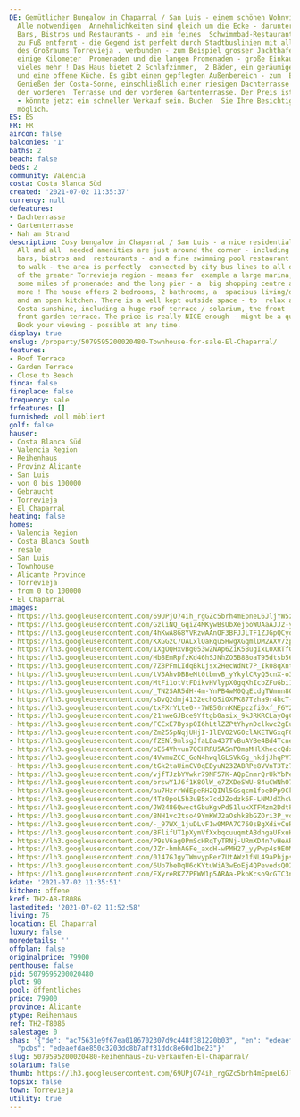 ```yaml
---
DE: Gemütlicher Bungalow in Chaparral / San Luis - einem schönen Wohnviertel von Torrevieja.
  Alle notwendigen  Annehmlichkeiten sind gleich um die Ecke - darunter mehrere Geschäfte,
  Bars, Bistros und Restaurants - und ein feines  Schwimmbad-Restaurant nur 200 m
  zu Fuß entfernt - die Gegend ist perfekt durch Stadtbuslinien mit allen anderen  Teilen
  des Großraums Torrevieja . verbunden - zum Beispiel grosser Jachthafen, einige Strände,
  einige Kilometer  Promenaden und die langen Promenaden - große Einkaufszentren und
  vieles mehr ! Das Haus bietet 2 Schlafzimmer,  2 Bäder, ein geräumiges Wohn-/Esszimmer
  und eine offene Küche. Es gibt einen gepflegten Außenbereich - zum  Entspannen und
  Genießen der Costa-Sonne, einschließlich einer riesigen Dachterrasse / Solarium,
  der vorderen  Terrasse und der vorderen Gartenterrasse. Der Preis ist wirklich Klasse
  - könnte jetzt ein schneller Verkauf sein. Buchen  Sie Ihre Besichtigung - jederzeit
  möglich.
ES: ES
FR: FR
aircon: false
balconies: '1'
baths: 2
beach: false
beds: 2
community: Valencia
costa: Costa Blanca Süd
created: '2021-07-02 11:35:37'
currency: null
defeatures:
- Dachterrasse
- Gartenterrasse
- Nah am Strand
description: Cosy bungalow in Chaparral / San Luis - a nice residential part of Torrevieja.
  All and all  needed amenities are just around the corner - including several shops,
  bars, bistros and  restaurants - and a fine swimming pool restaurant only 200 m
  to walk - the area is perfectly  connected by city bus lines to all other parts
  of the greater Torrevieja region - means for  example a large marina, some beaches,
  some miles of promenades and the long pier - a  big shopping centre and much much
  more ! The house offers 2 bedrooms, 2 bathrooms, a  spacious living/dining room
  and an open kitchen. There is a well kept outside space - to  relax and enjoy the
  Costa sunshine, including a huge roof terrace / solarium, the front  terrace and
  front garden terrace. The price is really NICE enough - might be a quick sale  now.
  Book your viewing - possible at any time.
display: true
enslug: /property/5079595200020480-Townhouse-for-sale-El-Chaparral/
features:
- Roof Terrace
- Garden Terrace
- Close to Beach
finca: false
fireplace: false
frequency: sale
frfeatures: []
furnished: voll möbliert
golf: false
hauser:
- Costa Blanca Süd
- Valencia Region
- Reihenhaus
- Provinz Alicante
- San Luis
- von 0 bis 100000
- Gebraucht
- Torrevieja
- El Chaparral
heating: false
homes:
- Valencia Region
- Costa Blanca South
- resale
- San Luis
- Townhouse
- Alicante Province
- Torrevieja
- from 0 to 100000
- El Chaparral
images:
- https://lh3.googleusercontent.com/69UPjO74ih_rgGZc5brh4mEpneL6JljYW5zHRvPaYZJyqozjp-j4GycRXGuwuolVVCBtqGAKg6NLyJr_j0cGVEk6anwCki4-EA=w640-rj-e30-l100
- https://lh3.googleusercontent.com/GzliNQ_GqiZ4MKywBsUbXejboWUAaAJJ2-ySHLc5UXl0AK30C98APkroyihBKLgHaRs-NbzjBPiXeu54QMb8zNkt90jdyYJG_lE=w640-rj-e30-l100
- https://lh3.googleusercontent.com/4hKwA8G8YVRzwAAnOF3BFJJLTF1ZJGpQCyqUAlqJY9FkZcAzESQRymjkNXlCEpzRwejWoJJUkj3N866KGWTa2jP6WoRLHJiddQ=w640-rj-e30-l100
- https://lh3.googleusercontent.com/KXGGzC7OALxlQaRqu5HwgXGqmlDM2AXV7zp9xackxfSYvLXt6U_vrE9Tx6nfuPiBIxs8paA3BhWyJ3N6vL7mjv1qAFaIsK0l4g=w640-rj-e30-l100
- https://lh3.googleusercontent.com/1XgOQHxvBg053wZNAp6ZiK5BugIxL0XRTfGQDfUy3TKwlzff_IKTMc_iiwn-LqZkejsQjI_TxkbsNEuCoCunhHMDrPltue4lMg=w640-rj-e30-l100
- https://lh3.googleusercontent.com/Hb8EmRpfzKd46hSJNhZO5B8BoaT95dtsb5654d9DUSpBhWLPmFs8dSF4sODSX4M3NP_EQfN_G6dTsayDp043QN2nE0MGdZ0ccA=w640-rj-e30-l100
- https://lh3.googleusercontent.com/7Z8PFmLIdqBkLjsx2HecWdNt7P_Ik08qXnt_8BhZ4vYllN6o8Y9-im2dcmqH13VaDy140fmQ9BiZQUpLfxHjbd7fOh1yFBgW=w640-rj-e30-l100
- https://lh3.googleusercontent.com/tV3AhvDBBeMt0tbmvB_yYkylCRyQ5cnX-o3KrVI-BlMewwEnt-Bu7OF-MIg963vnf2Cv6IKX-oFm7wvbaieJ3Xa4jwNWW_2-0Rw=w640-rj-e30-l100
- https://lh3.googleusercontent.com/MtFi1otVtFDikvHVlypX0gqXhIcbZFuGbi1eun3QtvPvWEarer1Rfxq8a7SRYNLCoR6MqZR1fxZ_phsib-RzvHnNCjyFAggh=w640-rj-e30-l100
- https://lh3.googleusercontent.com/_TN2SAR5dH-4m-YnPB4wM0QqEcdgTWmnn8QPJykPBwf9w4f2W6MQ43VkJJN2sH6al-g2Z-K3G6hM00WPyQoYaL9TzJNv3JUrrGY=w640-rj-e30-l100
- https://lh3.googleusercontent.com/sDvQ2dmj4132echOSiOXPK87Tzha9r4hcT-gpAS3-ApPlWKEOEg5D3sE0Eq_u4V7F4MplZxBMp_mz21GdQKoplsDeEa8j_J-=w640-rj-e30-l100
- https://lh3.googleusercontent.com/txFXrYLte0--7WB50rnKNEpzzfi0xf_F6Y2SpJm2OjEQLAFW_7IoY41MJ0TH0BZ_AR47v3e8UlQqm54Dx8IV4XCFy0_XfNSnXw=w640-rj-e30-l100
- https://lh3.googleusercontent.com/21hweGJBce9Yftgb0asix_9kJRKRCLayOgCuJL2aF5WqS4tsLLJEO3-OYguin5M0MqXbONIxQSMNcf26wSlz1xJGwR7sJ8Purg=w640-rj-e30-l100
- https://lh3.googleusercontent.com/FCExE7ByspOI6hLtlZZPtYhynDclkwc2gEu-awrW54Ge9YAnnX6m_Ht5ZSF7NUqSMI5j6xxMZAihuD9o5xs53KnHg91wZkOLPw=w640-rj-e30-l100
- https://lh3.googleusercontent.com/Zm255pNqjUHjI-IlEVO2VG0clAKETWGxqF0ovcj0_07xaf7LqbulE_AFJw3iIhdNUmZOQ-xnUWdtaL9PE8kLQiQJ-h7y-pUtXw=w640-rj-e30-l100
- https://lh3.googleusercontent.com/fZENl9mlsgJfaLDa437TvBuAYBe4Bd4TcnelguBHUpMd4JQNbA3na8Wuekp_h1D01ctLe_cAT_HMJ5ZcjJ_32Nnw21zLC4PuLg=w640-rj-e30-l100
- https://lh3.googleusercontent.com/bE64Vhvun7QCHRRU5ASnP0msMHlXheccQdx8KM091he-zN9ixFR_ur9iwOXA-1v7SiNLg28Dqf1nVQ6rwgKqTXAxxUq5oquj=w640-rj-e30-l100
- https://lh3.googleusercontent.com/4VwmuZCC_GoN4hwqlGLSVkGg_hkdjJhqPV7ERY4AEQp_waeZTatHvGd3h31K58PoHmd-UqfWXZlT4j8uY9To8pmpPKmNE7JNfg=w640-rj-e30-l100
- https://lh3.googleusercontent.com/tGk2taUimCV0qEDyuN23ZABRPe8VVnT3Tz7emwKxa2__fArVQ-Ov34-smS7dtNg_lFt6H6TnhKZHTEqT7J5vhcJv7BMByAPaUQ=w640-rj-e30-l100
- https://lh3.googleusercontent.com/vjfTJzbYVwkr79MF57K-AQpEnmrQrUkYbPeRk1wOQg_SHXpg6mWkNqk16CaR_5yICfg5Qn9LxfDiNkAkzicgryOrE2Y2GGBKKw=w640-rj-e30-l100
- https://lh3.googleusercontent.com/brswY1J6f1K8OlW_e7ZXDeSWU-84uCWNhO7ExGhQkKkMWQydRil28MVIcPIYLbPGf_CzvGMyhWFIJUvbrUOTO8_dbawYDsvi5A=w640-rj-e30-l100
- https://lh3.googleusercontent.com/au7HzrrWdEpeRH2QINl5Gsqcm1foeDPp9CkT9YWGHOlZawu7E0dUehsiJ3VbtnipzKFAbiwveZ9XaEUmde432vrm_2DTFCSRCw=w640-rj-e30-l100
- https://lh3.googleusercontent.com/4Tz0poL5h3uB5x7cdJZodzk6F-LNMJdXhcWmpeRMhz5aupNZ95Coh9LfEsDuBVtzTeYXMOhV6mO4myrFOF2frPnipsTg2hmEzg=w640-rj-e30-l100
- https://lh3.googleusercontent.com/JW2486QwectGbuKgvPd51luxXTFMzm2DdtPC_tN6cZLNbdJxo4yxYx3XvBwYTSGxMiUyb2JkLa99trvDciiExWCA8NDhXt_AC0M=w640-rj-e30-l100
- https://lh3.googleusercontent.com/BNH1vc2tso49YmKWJ2aOshkBbGZOri3P_vohYZ-r52SIb-31ECdKjtsDy7UlpORyrpkWk8VujpnScDMMtbEOpLu9v2bxScvJpPE=w640-rj-e30-l100
- https://lh3.googleusercontent.com/-_97WX_1juDLvF1w0MPA7C760sBgXdivCuRINmfG7_MrMvcXjAQkmlXDMei2Tz1VdvaIHWd_2fmajH0QYN1sIhzKYqsp1uRP=w640-rj-e30-l100
- https://lh3.googleusercontent.com/BFlifUT1pXymVfXxbqcuuqmtABdhgaUFxuHkm8LqY9SZG7kE9stNXLUTrA7HNEHUv-ehyBsGSaLJde4_OWUSEFT7KplX_nx7ag=w640-rj-e30-l100
- https://lh3.googleusercontent.com/P9sV6ag0PmScHRqTyTRNj-URmXD4n7vHeARHUifBl90t93uVWR0eNYNw8-idbydvsd44N5l7M_NndBhJzHxwfd2AjOOUlW010ww=w640-rj-e30-l100
- https://lh3.googleusercontent.com/JZr-hmhAGFe_axdH-wPMH27_yyPwp4s9EOM-K9wLA6jfkiljtDJcdUZ4BnKLuLrcmMW_6w5FZVq65QHFxRFzD8fuWkz0p2U8-8U=w640-rj-e30-l100
- https://lh3.googleusercontent.com/0147GJgyTWmvypRer7UtAWz1fNL49aPhjpsA2kNkQCCt2vVfVoJoY5nnhiqVNOWrJtj5TjEFss8W3rD_NfvbuxpDNVvZR5nBzQ=w640-rj-e30-l100
- https://lh3.googleusercontent.com/6Up7beDqU6cKYtuWiA3wEoEj4QPevedsQO259JahNlOzS6bzqijAAlH3xH09aU-AQVrdfYR7z0ZuKJouu8TeOkJkLhq_M_E_=w640-rj-e30-l100
- https://lh3.googleusercontent.com/EXyreRKZZPEWW1p5ARAa-PkoKcso9cGTC3npwDk4x_OTWtuwAaJw-p9zOJFyBlaVHFGgAYWP2yVq3Jp5xcP1INxWUGOYEjTJQA=w640-rj-e30-l100
kdate: '2021-07-02 11:35:51'
kitchen: offene
kref: TH2-AB-T8086
lastedited: '2021-07-02 11:52:58'
living: 76
location: El Chaparral
luxury: false
moredetails: ''
offplan: false
originalprice: 79900
penthouse: false
pid: 5079595200020480
plot: 90
pool: öffentliches
price: 79900
province: Alicante
ptype: Reihenhaus
ref: TH2-T8086
salestage: 0
shas: '{"de": "ac75631e9f67ea0186702307d9c448f381220b03", "en": "edeaefdae850c3203dc8b7aff31ddc8e60d1be23",
  "pcbs": "edeaefdae850c3203dc8b7aff31ddc8e60d1be23"}'
slug: 5079595200020480-Reihenhaus-zu-verkaufen-El-Chaparral/
solarium: false
thumb: https://lh3.googleusercontent.com/69UPjO74ih_rgGZc5brh4mEpneL6JljYW5zHRvPaYZJyqozjp-j4GycRXGuwuolVVCBtqGAKg6NLyJr_j0cGVEk6anwCki4-EA=w400-h240-n-rj-e30-l100
topsix: false
town: Torrevieja
utility: true
---
```

